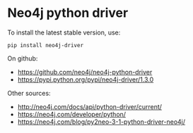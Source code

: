 # Neo4j python driver

To install the latest stable version, use:

    pip install neo4j-driver
    
On github:

- https://github.com/neo4j/neo4j-python-driver
- https://pypi.python.org/pypi/neo4j-driver/1.3.0

Other sources:

- http://neo4j.com/docs/api/python-driver/current/
- https://neo4j.com/developer/python/
- https://neo4j.com/blog/py2neo-3-1-python-driver-neo4j/

